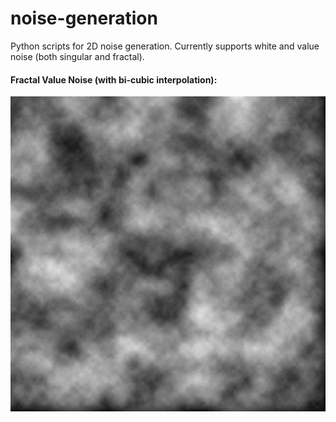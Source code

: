 # noise-generation
Python scripts for 2D noise generation. Currently supports white and value noise (both singular and fractal).

#### Fractal Value Noise (with bi-cubic interpolation):
![](https://github.com/10Kaiser10/noise-generation/blob/main/Images/noise.jpg?raw=true)
